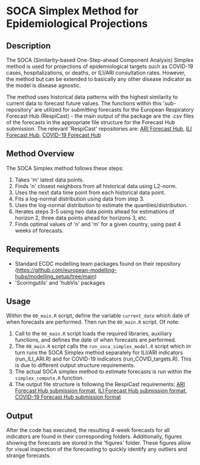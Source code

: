 # SOCA Simplex Method for Epidemiological Projections

## Description
The SOCA (Similarity-based One-Step-ahead Component Analysis) Simplex method is used for projections of epidemiological targets such as COVID-19 cases, hospitalizations, or deaths, or ILI/ARI consultation rates.  However, the method but can be extended to basically any other disease indicator as the model is disease agnostic.

The method uses historical data patterns with the highest similarity to current data to forecast future values.
The functions within this 'sub-repository' are utilized for submitting forecasts for the European Respiratory Forecast Hub (RespiCast) - the main output of the package are the .csv files of the forecasts in the appropriate file structure for the Forecast Hub submission. 
The relevant 'RespiCast' repositories are: [ARI Forecast Hub](https://github.com/european-modelling-hubs/ari-forecast-hub), [ILI Forecast Hub](https://github.com/european-modelling-hubs/flu-forecast-hub), [COVID-19 Forecast Hub](https://github.com/european-modelling-hubs/covid19-forecast-hub-europe)

## Method Overview
The SOCA Simplex method follows these steps:
1. Takes 'm' latest data points.
2. Finds 'n' closest neighbors from all historical data using L2-norm.
3. Uses the next data time point from each historical data point.
4. Fits a log-normal distribution using data from step 3.
5. Uses the log-normal distribution to estimate the quantiles/distribution.
6. Iterates steps 3-5 using two data points ahead for estimations of horizon 2, three data points ahead for horizons 3, etc.
7. Finds optimal values of 'n' and 'm' for a given country, using past 4 weeks of forecasts.

## Requirements
- Standard ECDC modelling team packages found on their repository (https://github.com/european-modelling-hubs/modelling_setup/tree/main)
- 'Scoringutils' and 'hubVis' packages

## Usage
Within the `00_main.R` script, define the variable `current_date` which date of when forecasts are performed. Then run the `00_main.R` script. Of note:
1. Call to the `00_main.R` script loads the required libraries, auxiliary functions, and defines the date of when forecasts are performed.
2. The `00_main.R` script calls the `run_soca_simplex_model.R` script which in turn runs the SOCA Simplex method separately for ILI/ARI indicators (run_ILI_ARI.R) and for COVID-19 indicators (run_COVID_targets.R). This is due to different output structure requirements.
3. The actual SOCA simplex method to estimate forecasts is run within the `simplex_compute.R` function.
4. The output file structure is following the RespiCast requirements: [ARI Forecast Hub submission format](https://github.com/european-modelling-hubs/ari-forecast-hub/wiki/Submission-format), [ILI Forecast Hub submission format](https://github.com/european-modelling-hubs/flu-forecast-hub/wiki/Submission-format), [COVID-19 Forecast Hub submission format](https://github.com/european-modelling-hubs/covid19-forecast-hub-europe/wiki/Submission-format)

## Output
After the code has executed, the resulting 4-week forecasts for all indicators are found in their corresponding folders. Additionally, figures showing the forecasts are stored in the 'figures' folder. These figures allow for visual inspection of the forecasting to quickly identify any outliers and strange forecasts.

